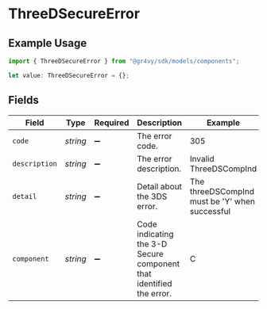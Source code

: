 # ThreeDSecureError

## Example Usage

```typescript
import { ThreeDSecureError } from "@gr4vy/sdk/models/components";

let value: ThreeDSecureError = {};
```

## Fields

| Field                                                               | Type                                                                | Required                                                            | Description                                                         | Example                                                             |
| ------------------------------------------------------------------- | ------------------------------------------------------------------- | ------------------------------------------------------------------- | ------------------------------------------------------------------- | ------------------------------------------------------------------- |
| `code`                                                              | *string*                                                            | :heavy_minus_sign:                                                  | The error code.                                                     | 305                                                                 |
| `description`                                                       | *string*                                                            | :heavy_minus_sign:                                                  | The error description.                                              | Invalid ThreeDSCompInd                                              |
| `detail`                                                            | *string*                                                            | :heavy_minus_sign:                                                  | Detail about the 3DS error.                                         | The threeDSCompInd must be 'Y' when successful                      |
| `component`                                                         | *string*                                                            | :heavy_minus_sign:                                                  | Code indicating the 3-D Secure component that identified the error. | C                                                                   |
